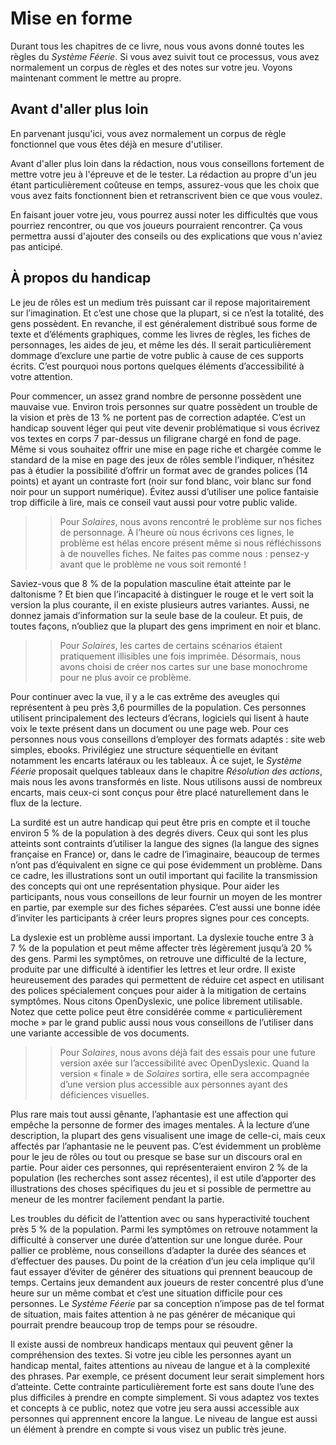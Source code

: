 # Mise en forme

Durant tous les chapitres de ce livre, nous vous avons donné toutes les règles du *Système Féerie*. Si vous avez suivit tout ce processus, vous avez normalement un corpus de règles et des notes sur votre jeu. Voyons maintenant comment le mettre au propre.

## Avant d'aller plus loin

En parvenant jusqu'ici, vous avez normalement un corpus de règle fonctionnel que vous êtes déjà en mesure d'utiliser.

Avant d'aller plus loin dans la rédaction, nous vous conseillons fortement de mettre votre jeu à l'épreuve et de le tester. La rédaction au propre d'un jeu étant particulièrement coûteuse en temps, assurez-vous que les choix que vous avez faits fonctionnent bien et retranscrivent bien ce que vous voulez.

En faisant jouer votre jeu, vous pourrez aussi noter les difficultés que vous pourriez rencontrer, ou que vos joueurs pourraient rencontrer. Ça vous permettra aussi d'ajouter des conseils ou des explications que vous n'aviez pas anticipé.

## À propos du handicap


Le jeu de rôles est un medium très puissant car il repose majoritairement sur l’imagination. Et c’est une chose que la plupart, si ce n’est la totalité, des gens possèdent. En revanche, il est généralement distribué sous forme de texte et d’éléments graphiques, comme les livres de règles, les fiches de personnages, les aides de jeu, et même les dés. Il serait particulièrement dommage d’exclure une partie de votre public à cause de ces supports écrits. C’est pourquoi nous portons quelques éléments d’accessibilité à votre attention.

Pour commencer, un assez grand nombre de personne possèdent une mauvaise vue. Environ trois personnes sur quatre possèdent un trouble de la vision et près de 13 % ne portent pas de correction adaptée. C’est un handicap souvent léger qui peut vite devenir problématique si vous écrivez vos textes en corps 7 par-dessus un filigrane chargé en fond de page. Même si vous souhaitez offrir une mise en page riche et chargée comme le standard de la mise en page des jeux de rôles semble l’indiquer, n’hésitez pas à étudier la possibilité d’offrir un format avec de grandes polices (14 points) et ayant un contraste fort (noir sur fond blanc, voir blanc sur fond noir pour un support numérique). Évitez aussi d’utiliser une police fantaisie trop difficile à lire, mais ce conseil vaut aussi pour votre public valide.

>> Pour *Solaires*, nous avons rencontré le problème sur nos fiches de personnage. À l’heure où nous écrivons ces lignes, le problème est hélas encore présent même si nous réfléchissons à de nouvelles fiches. Ne faites pas comme nous : pensez-y avant que le problème ne vous soit remonté !

Saviez-vous que 8 % de la population masculine était atteinte par le daltonisme ? Et bien que l’incapacité à distinguer le rouge et le vert soit la version la plus courante, il en existe plusieurs autres variantes. Aussi, ne donnez jamais d’information sur la seule base de la couleur. Et puis, de toutes façons, n’oubliez que la plupart des gens impriment en noir et blanc.

>> Pour *Solaires*, les cartes de certains scénarios étaient pratiquement illisibles une fois imprimée. Désormais, nous avons choisi de créer nos cartes sur une base monochrome pour ne plus avoir ce problème.

Pour continuer avec la vue, il y a le cas extrême des aveugles qui représentent à peu près 3,6 pourmilles de la population. Ces personnes utilisent principalement des lecteurs d’écrans, logiciels qui lisent à haute voix le texte présent dans un document ou une page web. Pour ces personnes nous vous conseillons d’employer des formats adaptés : site web simples, ebooks. Privilégiez une structure séquentielle en évitant notamment les encarts latéraux ou les tableaux. À ce sujet, le *Système Féerie* proposait quelques tableaux dans le chapitre *Résolution des actions*, mais nous les avons transformés en liste. Nous utilisons aussi de nombreux encarts, mais ceux-ci sont conçus pour être placé naturellement dans le flux de la lecture.

La surdité est un autre handicap qui peut être pris en compte et il touche environ 5 % de la population à des degrés divers. Ceux qui sont les plus atteints sont contraints d’utiliser la langue des signes (la langue des signes française en France) or, dans le cadre de l’imaginaire, beaucoup de termes n’ont pas d’équivalent en signe ce qui pose évidemment un problème. Dans ce cadre, les illustrations sont un outil important qui facilite la transmission des concepts qui ont une représentation physique. Pour aider les participants, nous vous conseillons de leur fournir un moyen de les montrer en partie, par exemple sur des fiches séparées. C’est aussi une bonne idée d’inviter les participants à créer leurs propres signes pour ces concepts.

La dyslexie est un problème aussi important. La dyslexie touche entre 3 à 7 % de la population et peut même affecter très légèrement jusqu’à 20 % des gens. Parmi les symptômes, on retrouve une difficulté de la lecture, produite par une difficulté à identifier les lettres et leur ordre. Il existe heureusement des parades qui permettent de réduire cet aspect en utilisant des polices spécialement conçues pour aider à la mitigation de certains symptômes. Nous citons OpenDyslexic, une police librement utilisable. Notez que cette police peut être considérée comme « particulièrement moche » par le grand public aussi nous vous conseillons de l’utiliser dans une variante accessible de vos documents.

>> Pour *Solaires*, nous avons déjà fait des essais pour une future version axée sur l’accessibilité avec OpenDyslexic. Quand la version « finale » de *Solaires* sortira, elle sera accompagnée d’une version plus accessible aux personnes ayant des déficiences visuelles.

Plus rare mais tout aussi gênante, l’aphantasie est une affection qui empêche la personne de former des images mentales. À la lecture d’une description, la plupart des gens visualisent une image de celle-ci, mais ceux affectés par l’aphantasie ne le peuvent pas. C’est évidemment un problème pour le jeu de rôles ou tout ou presque se base sur un discours oral en partie. Pour aider ces personnes, qui représenteraient environ 2 % de la population (les recherches sont assez récentes), il est utile d’apporter des illustrations des choses spécifiques du jeu et si possible de permettre au meneur de les montrer facilement pendant la partie.

Les troubles du déficit de l’attention avec ou sans hyperactivité touchent près 5 % de la population. Parmi les symptômes on retrouve notamment la difficulté à conserver une durée d’attention sur une longue durée. Pour pallier ce problème, nous conseillons d’adapter la durée des séances et d’effectuer des pauses. Du point de la création d’un jeu cela implique qu’il faut essayer d’éviter de générer des situations qui prennent beaucoup de temps. Certains jeux demandent aux joueurs de rester concentré plus d’une heure sur un même combat et c’est une situation difficile pour ces personnes. Le *Système Féerie* par sa conception n’impose pas de tel format de situation, mais faites attention à ne pas générer de mécanique qui pourrait prendre beaucoup trop de temps pour se résoudre.

Il existe aussi de nombreux handicaps mentaux qui peuvent gêner la compréhension des textes. Si votre jeu cible les personnes ayant un handicap mental, faites attentions au niveau de langue et à la complexité des phrases. Par exemple, ce présent document leur serait simplement hors d’atteinte. Cette contrainte particulièrement forte est sans doute l’une des plus difficiles à prendre en compte simplement. Si vous adaptez vos textes et concepts à ce public, notez que votre jeu sera aussi accessible aux personnes qui apprennent encore la langue. Le niveau de langue est aussi un élément à prendre en compte si vous visez un public très jeune.

## 